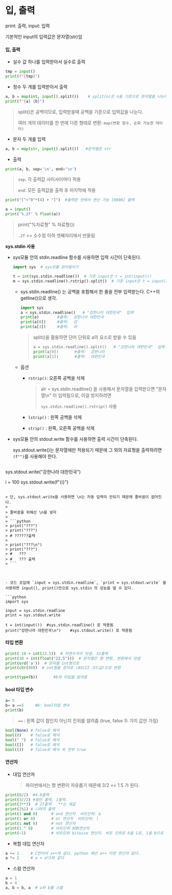 # 입, 출력

print: 출력, input: 입력 

기본적인 input의 입력값은 문자열(str)임

#### 입, 출력

- 실수 값 하나를 입력받아서 실수로 출력

```python
tmp = input()
print(f"{tmp}")
```



-  정수 두 개를 입력받아서 출력

```python
a, b = map(int, input().split())    # split(n)은 n을 기준으로 문자열을 나눈다.
print(f"{a} {b}")
```

> split()은 공백이므로, 입력받을때 공백을 기준으로 입력값을 나눈다.
>
> 여러 개의 데이터를 한 번에 다른 형태로 변환: `map(변환 함수, 순회 가능한 데이터)`

- 문자 두 개를 입력

```python
a, b = map(str, input().split())   #문자열은 str
```



- 출력

```python
print(a, b, sep='\n', end='\n')
```

> `sep`: 각 출력값 사이사이마다 적용
>
> `end`: 모든 출력값을 출력 후 마지막에 적용

```python
print("["+"0"*(4) + "]")  #출력문 안에서 연산 가능 [0000] 출력
```

```python
a = input()           
print('%.2f' % float(a))    
```

> print("%자료형" % 자료형())
>
> `.2f` == 소수점 이하 셋째자리에서 반올림



**sys.stdin 사용**

- sys모듈 안의 stdin.readline 함수를 사용하면 입력 시간이 단축된다.

  ```python
  import sys  # sys모듈 읽어들이기
  
  t = int(sys.stdin.readline())  # 기존 input은 t = int(input())
  m = sys.stdin.readline().rstrip().split()  # 기존 input은 t = input().rstrip().split()
  
  ```

  - sys.stdin.readline() 는 공백을 포함해서 한 줄을 전부 입력받는다.  C++의 getline()으로 생각.

    ```python
    import sys 
    a = sys.stdin.readline()   # "강한나라 대한민국"  입력
    print(a)  		#출력:  강한나라 대한민국
    print(a[0])  	#출력:  강
    print(a[3])  	#출력:  라
    ```

    > split()을 활용하면 단어 단위로 a의 요소로 받을 수 있음
    >
    > ```python
    > a = sys.stdin.readline().split()   # "강한나라 대한민국"  입력
    > print(a[0])		#출력:  강한나라
    > print(a[1])		#출력:  대한민국
    > ```

  - 옵션

    - `rstrip()`: 오른쪽 공백을 삭제

      > alr = sys.stdin.readline() 을 사용해서 문자열을 입력받으면 "문자열\n" 이 입력됨으로, 이걸 방지하려면
      >
      > `sys.stdin.readline().rstrip()` 사용

    - `lstrip()` : 왼쪽 공백을 삭제

    - `strip()` : 왼쪽, 오른쪽 공백을 삭제

- sys모듈 안의 stdout.write 함수를 사용하면 출력 시간이 단축된다.

  sys.stdout.write()는 문자열에만 적용되기 때문에 그 외의 자료형을 출력하려면 `(f"")`를 사용해야 한다.
  
  ```python
sys.stdout.write("강한나라 대한민국")
  
  i = 100
  sys.stdout.write(f"{i}")
  ```
  
  > 단, sys.stdout.write을 사용하면 \n는 자동 입력이 안되기 때문에 줄바꿈이 없어진다.
  >
  > 줄바꿈을 위해선 \n을 넣자
  >
  > ```python
  > print("???")
  > print("???")   
  > # ??????출력
  > 
  > print("???\n")
  > print("???")  
  > # 	???
  > #	???	출력
  > ```



- 코드 초입에 `input = sys.stdin.readline`, `print = sys.stdout.write` 을 사용하면 input(), print()만으로 sys.stdin 의 성능을 낼 수 있다. 

```python
import sys  

input = sys.stdin.readline
print = sys.stdout.write

t = int(input())  #sys.stdin.readline() 로 적용됨
print("강한나라 대한민국\n")	#sys.stdout.write() 로 적용됨
```





#### 타입 변환

```python
print( 10 + int(22.5))  # 자연수끼리 덧셈. 32출력
print(10 + int(float("22.5")))  # 문자열은 형 변환, 변환해서 덧셈
print(ord('a'))  # 문자를 int형으로
print(chr(98))  # int형을 문자로 (ASCII 코드값)으로 변환

print(type(b))       #b의 타입을 알려줌
```



#### bool  타입 변수

```python
a= 5
b= a ==5     #b: bool타입 변수
print(b)
```

> `==` : 왼쪽 값이 참인지 아닌지 진위를 알려줌 (true, false 두 가지 값만 가짐)

```python
bool(None) # false로 해석
bool(0)    # false로 해석
bool(" ")  # false로 해석
bool([])   # false로 해석
bool(())   # false로 해석 외 전부 true
```



#### 연산자

- 대입 연산자

  >  파이썬에서는 형 변환이 자유롭기 때문에 3/2 == 1.5 가 된다.

```python
print(8/2)  #4.0출력 
print(3//2) #몫만 출력, 1출력.
print(3**3)  # 27출력   **는 제곱
print(2%1) # 나머지 출력
print(1 and 0)      # and 연산자  비트단위: &
print(1 or 0)       # or 연산자  비트단위: |
print(1 not 0)      # not 연산자  
print(1 ^ 0)        # 비트단위 XOR연산자
print(~1)           # 비트단위 bitwise 연산자. 비트 단위로 0을 1로, 1을 0으로
```

- 복합 대입 연산자

```python
a += 1     # C언어의 a++와 같다. python 에선 a++ 이런 연산자 없다.
a *= 2     # a = a*2와 같다 
```

- 스왑 연산자

```python
a = 1
b = 4
a, b = b, a  # a와 b를 스왑
```